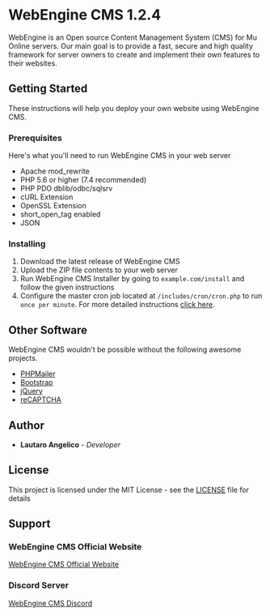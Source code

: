 # WebEngine CMS 1.2.4

WebEngine is an Open source Content Management System (CMS) for Mu Online servers. Our main goal is to provide a fast, secure and high quality framework for server owners to create and implement their own features to their websites.

## Getting Started

These instructions will help you deploy your own website using WebEngine CMS.

### Prerequisites

Here's what you'll need to run WebEngine CMS in your web server

* Apache mod_rewrite
* PHP 5.6 or higher (7.4 recommended)
* PHP PDO dblib/odbc/sqlsrv
* cURL Extension
* OpenSSL Extension
* short_open_tag enabled
* JSON

### Installing

1. Download the latest release of WebEngine CMS
2. Upload the ZIP file contents to your web server
3. Run WebEngine CMS Installer by going to `example.com/install` and follow the given instructions
4. Configure the master cron job located at `/includes/cron/cron.php` to run `once per minute`. For more detailed instructions [click here](https://github.com/lautaroangelico/WebEngine/wiki/Setting-up-the-master-cron-job).

## Other Software

WebEngine CMS wouldn't be possible without the following awesome projects.

* [PHPMailer](https://github.com/PHPMailer/PHPMailer/)
* [Bootstrap](https://getbootstrap.com/)
* [jQuery](http://jquery.com/)
* [reCAPTCHA](https://github.com/google/recaptcha)

## Author

* **Lautaro Angelico** - *Developer*

## License

This project is licensed under the MIT License - see the [LICENSE](LICENSE) file for details

## Support

### WebEngine CMS Official Website
[WebEngine CMS Official Website](https://webenginecms.org/)

### Discord Server
[WebEngine CMS Discord](https://webenginecms.org/discord)